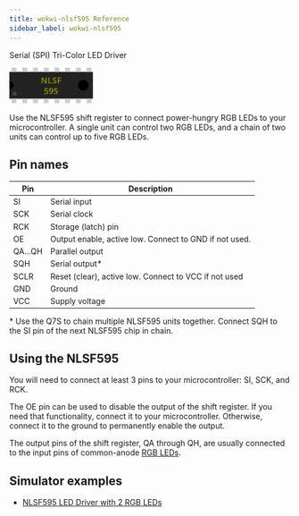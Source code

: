 ```yaml
---
title: wokwi-nlsf595 Reference
sidebar_label: wokwi-nlsf595
---
```


Serial (SPI) Tri-Color LED Driver

![NLSF595](wokwi-nlsf595.svg)

Use the NLSF595 shift register to connect power-hungry RGB LEDs to your microcontroller. A single unit can control two RGB LEDs, and a chain of two units can control up to five RGB LEDs.

## Pin names

| Pin   | Description                                            |
| ----- | ------------------------------------------------------ |
| SI    | Serial input                                           |
| SCK   | Serial clock                                           |
| RCK   | Storage (latch) pin                                    |
| OE    | Output enable, active low. Connect to GND if not used. |
| QA…QH | Parallel output                                        |
| SQH   | Serial output\*                                        |
| SCLR  | Reset (clear), active low. Connect to VCC if not used  |
| GND   | Ground                                                 |
| VCC   | Supply voltage                                         |

\* Use the Q7S to chain multiple NLSF595 units together. Connect SQH to the SI pin of the next NLSF595 chip in chain.

## Using the NLSF595

You will need to connect at least 3 pins to your microcontroller: SI, SCK, and RCK.

The OE pin can be used to disable the output of the shift register. If you need that functionality,
connect it to your microcontroller. Otherwise, connect it to the ground to permanently enable the output.

The output pins of the shift register, QA through QH, are usually connected to the input pins of common-anode [RGB LEDs](wokwi-rgb-led).

## Simulator examples

- [NLSF595 LED Driver with 2 RGB LEDs](https://wokwi.com/arduino/projects/315085666329297472)
